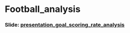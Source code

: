 # Football_analysis
### Slide: [presentation_goal_scoring_rate_analysis](BADS_Goal_Score_Rate_Football_Analysis.pdf)
